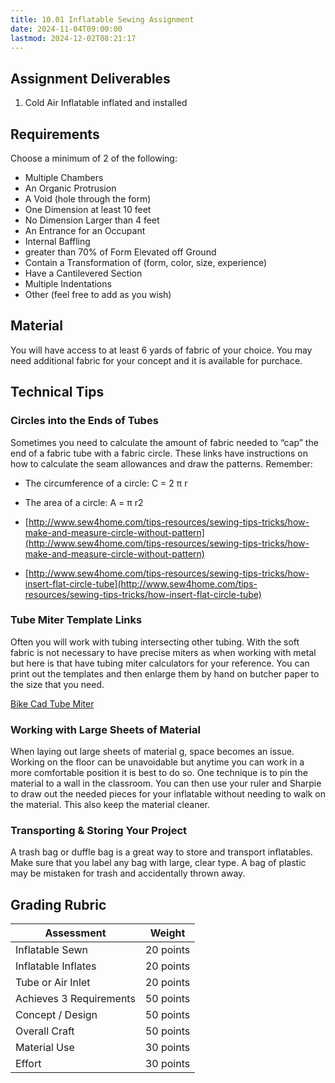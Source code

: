 ```yaml
---
title: 10.01 Inflatable Sewing Assignment
date: 2024-11-04T09:00:00
lastmod: 2024-12-02T08:21:17
---
```


## Assignment Deliverables

1. Cold Air Inflatable inflated and installed

## Requirements

Choose a minimum of 2 of the following:

- Multiple Chambers
- An Organic Protrusion
- A Void (hole through the form)
- One Dimension at least 10 feet
- No Dimension Larger than 4 feet
- An Entrance for an Occupant
- Internal Baffling
- greater than 70% of Form Elevated off Ground
- Contain a Transformation of (form, color, size, experience)
- Have a Cantilevered Section
- Multiple Indentations
- Other (feel free to add as you wish)

## Material

You will have access to at least 6 yards of fabric of your choice. You may need additional fabric for your concept and it is available for purchace.

## Technical Tips

### Circles into the Ends of Tubes

Sometimes you need to calculate the amount of fabric needed to “cap” the end of a fabric tube with a fabric circle. These links have instructions on how to calculate the seam allowances and draw the patterns.
Remember:

- The circumference of a circle: C = 2 π r
- The area of a circle: A = π r2

- [http://www.sew4home.com/tips-resources/sewing-tips-tricks/how-make-and-measure-circle-without-pattern](http://www.sew4home.com/tips-resources/sewing-tips-tricks/how-make-and-measure-circle-without-pattern)
- [http://www.sew4home.com/tips-resources/sewing-tips-tricks/how-insert-flat-circle-tube](http://www.sew4home.com/tips-resources/sewing-tips-tricks/how-insert-flat-circle-tube)

### Tube Miter Template Links

Often you will work with tubing intersecting other tubing. With the soft fabric is not necessary to have precise miters as when working with metal but here is that have tubing miter calculators for your reference. You can print out the templates and then enlarge them by hand on butcher paper to the size that you need.

[Bike Cad Tube Miter](http://www.bikecad.ca/miter_templates)

### Working with Large Sheets of Material

When laying out large sheets of material g, space becomes an issue. Working on the floor can be unavoidable but anytime you can work in a more comfortable position it is best to do so. One technique is to pin the material to a wall in the classroom. You can then use your ruler and Sharpie to draw out the needed pieces for your inflatable without needing to walk on the material. This also keep the material cleaner.

### Transporting & Storing Your Project

A trash bag or duffle bag is a great way to store and transport inflatables. Make sure that you label any bag with large, clear type. A bag of plastic may be mistaken for trash and accidentally thrown away.

## Grading Rubric

<div class="responsive-table-markdown">

| Assessment              | Weight    |
| ----------------------- | --------- |
| Inflatable Sewn         | 20 points |
| Inflatable Inflates     | 20 points |
| Tube or Air Inlet       | 20 points |
| Achieves 3 Requirements | 50 points |
| Concept / Design        | 50 points |
| Overall Craft           | 50 points |
| Material Use            | 30 points |
| Effort                  | 30 points |

</div>
